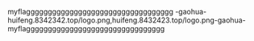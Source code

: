 myflagggggggggggggggggggggggggggggggggg
-gaohua-huifeng.8342342.top/logo.png,huifeng.8432423.top/logo.png-gaohua-
myflagggggggggggggggggggggggggggggggg
